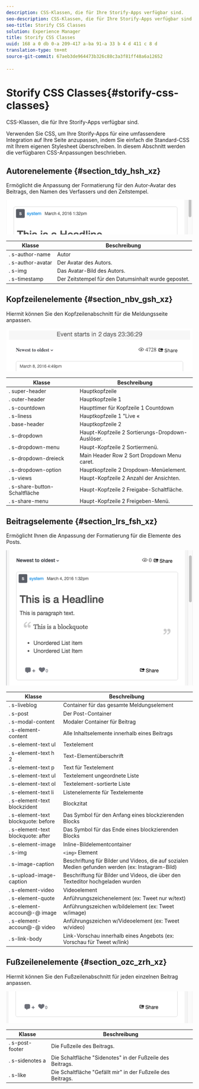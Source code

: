 ```yaml
---
description: CSS-Klassen, die für Ihre Storify-Apps verfügbar sind.
seo-description: CSS-Klassen, die für Ihre Storify-Apps verfügbar sind.
seo-title: Storify CSS Classes
solution: Experience Manager
title: Storify CSS Classes
uuid: 168 a 0 db 0-a 209-417 a-ba 91-a 33 b 4 d 411 c 8 d
translation-type: tm+mt
source-git-commit: 67aeb3de964473b326c88c3a3f81ff48a6a12652

---
```



# Storify CSS Classes{#storify-css-classes}

CSS-Klassen, die für Ihre Storify-Apps verfügbar sind.

Verwenden Sie CSS, um Ihre Storify-Apps für eine umfassendere Integration auf Ihre Seite anzupassen, indem Sie einfach die Standard-CSS mit Ihrem eigenen Stylesheet überschreiben. In diesem Abschnitt werden die verfügbaren CSS-Anpassungen beschrieben.

## Autorenelemente {#section_tdy_hsh_xz}

Ermöglicht die Anpassung der Formatierung für den Autor-Avatar des Beitrags, den Namen des Verfassers und den Zeitstempel.

![](assets/StorifyAuthorCSS.png)

| Klasse | Beschreibung |
|---|---|
| . s-author-name | Autor |
| . s-author-avatar | Der Avatar des Autors. |
| . s-img | Das Avatar-Bild des Autors. |
| . s-timestamp | Der Zeitstempel für den Datumsinhalt wurde gepostet. |

## Kopfzeilenelemente {#section_nbv_gsh_xz}

Hiermit können Sie den Kopfzeilenabschnitt für die Meldungsseite anpassen.

![](assets/StorifyHeaderCSS-countdown-1.png)

| **Klasse** | **Beschreibung** |
|---|---|
| . super-header | Hauptkopfzeile |
| . outer-header | Hauptkopfzeile 1 |
| . s-countdown | Haupttimer für Kopfzeile 1 Countdown |
| . s-liness | Hauptkopfzeile 1 "Live « |
| . base-header | Hauptkopfzeile 2 |
| . s-dropdown | Haupt-Kopfzeile 2 Sortierungs-Dropdown-Auslöser. |
| . s-dropdown-menu | Haupt-Kopfzeile 2 Sortiermenü. |
| . s-dropdown-dreieck | Main Header Row 2 Sort Dropdown Menu caret. |
| . s-dropdown-option | Hauptkopfzeile 2 Dropdown-Menüelement. |
| . s-views | Haupt-Kopfzeile 2 Anzahl der Ansichten. |
| . s-share-button-Schaltfläche | Haupt-Kopfzeile 2 Freigabe-Schaltfläche. |
| . s-share-menu | Haupt-Kopfzeile 2 Freigeben-Menü. |

## Beitragselemente {#section_lrs_fsh_xz}

Ermöglicht Ihnen die Anpassung der Formatierung für die Elemente des Posts.

![](assets/StorifyPostCSS.png)

| **Klasse** | **Beschreibung** |
|---|---|
| . s-liveblog | Container für das gesamte Meldungselement |
| . s-post | Der Post-Container |
| . s-modal-content | Modaler Container für Beitrag |
| . s-element-content | Alle Inhaltselemente innerhalb eines Beitrags |
| . s-element-text ul | Textelement |
| . s-element-text h 2 | Text-Elementüberschrift |
| . s-element-text p | Text für Textelement |
| . s-element-text ul | Textelement ungeordnete Liste |
| . s-element-text ol | Textelement-sortierte Liste |
| . s-element-text li | Listenelemente für Textelemente |
| . s-element-text blockzident | Blockzitat |
| . s-element-text blockquote: before | Das Symbol für den Anfang eines blockzierenden Blocks |
| . s-element-text blockquote: after | Das Symbol für das Ende eines blockzierenden Blocks |
| . s-element-image | Inline-Bildelementcontainer |
| . s-img | `<img>` Element |
| . s-image-caption | Beschriftung für Bilder und Videos, die auf sozialen Medien gefunden werden (ex: Instagram-Bild) |
| . s-upload-image-caption | Beschriftung für Bilder und Videos, die über den Texteditor hochgeladen wurden |
| . s-element-video | Videoelement |
| . s-element-quote | Anführungszeichenelement (ex: Tweet nur w/text) |
| . s-element-accoun@-@ image | Anführungszeichen w/bildelement (ex: Tweet w/image) |
| . s-element-accoun@-@ video | Anführungszeichen w/Videoelement (ex: Tweet w/video) |
| . s-link-body | Link-Vorschau innerhalb eines Angebots (ex: Vorschau für Tweet w/link) |

## Fußzeilenelemente {#section_ozc_zrh_xz}

Hiermit können Sie den Fußzeilenabschnitt für jeden einzelnen Beitrag anpassen.

![](assets/storify_CSS_footer.png)

| **Klasse** | **Beschreibung** |
|---|---|
| . s-post-footer | Die Fußzeile des Beitrags. |
| . s-sidenotes a | Die Schaltfläche "Sidenotes" in der Fußzeile des Beitrags. |
| . s-like | Die Schaltfläche "Gefällt mir" in der Fußzeile des Beitrags. |
